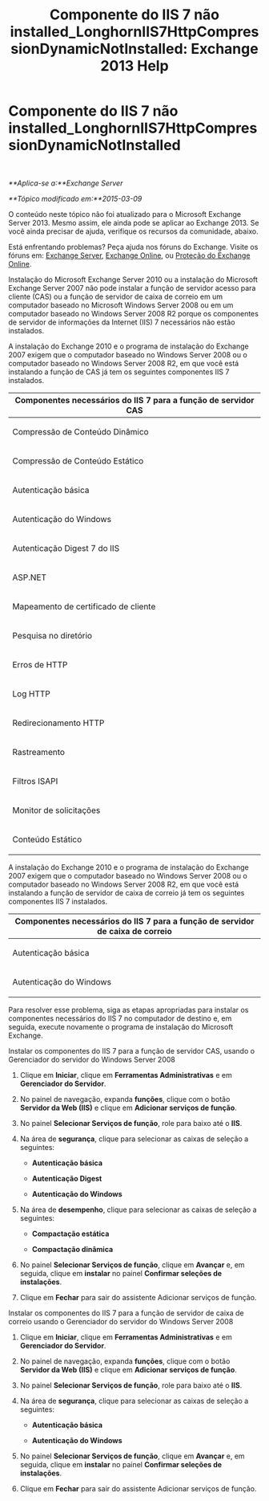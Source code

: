 ﻿---
title: 'Componente do IIS 7 não installed_LonghornIIS7HttpCompressionDynamicNotInstalled: Exchange 2013 Help'
TOCTitle: Componente do IIS 7 não installed_LonghornIIS7HttpCompressionDynamicNotInstalled
ms:assetid: d909e329-2436-43f9-af75-a5ee14e67ebf
ms:mtpsurl: https://technet.microsoft.com/pt-br/library/ms.exch.setupreadiness.longhorniis7httpcompressiondynamicnotinstalled(v=EXCHG.150)
ms:contentKeyID: 50486764
ms.date: 05/22/2018
mtps_version: v=EXCHG.150
ms.translationtype: MT
---

# Componente do IIS 7 não installed\_LonghornIIS7HttpCompressionDynamicNotInstalled

 

_**Aplica-se a:**Exchange Server_

_**Tópico modificado em:**2015-03-09_

O conteúdo neste tópico não foi atualizado para o Microsoft Exchange Server 2013. Mesmo assim, ele ainda pode se aplicar ao Exchange 2013. Se você ainda precisar de ajuda, verifique os recursos da comunidade, abaixo.

Está enfrentando problemas? Peça ajuda nos fóruns do Exchange. Visite os fóruns em: [Exchange Server](https://go.microsoft.com/fwlink/p/?linkid=60612), [Exchange Online](https://go.microsoft.com/fwlink/p/?linkid=267542), ou [Proteção do Exchange Online](https://go.microsoft.com/fwlink/p/?linkid=285351).

Instalação do Microsoft Exchange Server 2010 ou a instalação do Microsoft Exchange Server 2007 não pode instalar a função de servidor acesso para cliente (CAS) ou a função de servidor de caixa de correio em um computador baseado no Microsoft Windows Server 2008 ou em um computador baseado no Windows Server 2008 R2 porque os componentes de servidor de informações da Internet (IIS) 7 necessários não estão instalados.

A instalação do Exchange 2010 e o programa de instalação do Exchange 2007 exigem que o computador baseado no Windows Server 2008 ou o computador baseado no Windows Server 2008 R2, em que você está instalando a função de CAS já tem os seguintes componentes IIS 7 instalados.


<table>
<colgroup>
<col style="width: 100%" />
</colgroup>
<thead>
<tr class="header">
<th><strong>Componentes necessários do IIS 7 para a função de servidor CAS</strong></th>
</tr>
</thead>
<tbody>
<tr class="odd">
<td><p>Compressão de Conteúdo Dinâmico</p></td>
</tr>
<tr class="even">
<td><p>Compressão de Conteúdo Estático</p></td>
</tr>
<tr class="odd">
<td><p>Autenticação básica</p></td>
</tr>
<tr class="even">
<td><p>Autenticação do Windows</p></td>
</tr>
<tr class="odd">
<td><p>Autenticação Digest 7 do IIS</p></td>
</tr>
<tr class="even">
<td><p>ASP.NET</p></td>
</tr>
<tr class="odd">
<td><p>Mapeamento de certificado de cliente</p></td>
</tr>
<tr class="even">
<td><p>Pesquisa no diretório</p></td>
</tr>
<tr class="odd">
<td><p>Erros de HTTP</p></td>
</tr>
<tr class="even">
<td><p>Log HTTP</p></td>
</tr>
<tr class="odd">
<td><p>Redirecionamento HTTP</p></td>
</tr>
<tr class="even">
<td><p>Rastreamento</p></td>
</tr>
<tr class="odd">
<td><p>Filtros ISAPI</p></td>
</tr>
<tr class="even">
<td><p>Monitor de solicitações</p></td>
</tr>
<tr class="odd">
<td><p>Conteúdo Estático</p></td>
</tr>
</tbody>
</table>


A instalação do Exchange 2010 e o programa de instalação do Exchange 2007 exigem que o computador baseado no Windows Server 2008 ou o computador baseado no Windows Server 2008 R2, em que você está instalando a função de servidor de caixa de correio já tem os seguintes componentes IIS 7 instalados.


<table>
<colgroup>
<col style="width: 100%" />
</colgroup>
<thead>
<tr class="header">
<th><strong>Componentes necessários do IIS 7 para a função de servidor de caixa de correio</strong></th>
</tr>
</thead>
<tbody>
<tr class="odd">
<td><p>Autenticação básica</p></td>
</tr>
<tr class="even">
<td><p>Autenticação do Windows</p></td>
</tr>
</tbody>
</table>


Para resolver esse problema, siga as etapas apropriadas para instalar os componentes necessários do IIS 7 no computador de destino e, em seguida, execute novamente o programa de instalação do Microsoft Exchange.

Instalar os componentes do IIS 7 para a função de servidor CAS, usando o Gerenciador do servidor do Windows Server 2008

1.  Clique em **Iniciar**, clique em **Ferramentas Administrativas** e em **Gerenciador do Servidor**.

2.  No painel de navegação, expanda **funções**, clique com o botão **Servidor da Web (IIS)** e clique em **Adicionar serviços de função**.

3.  No painel **Selecionar Serviços de função**, role para baixo até o **IIS**.

4.  Na área de **segurança**, clique para selecionar as caixas de seleção a seguintes:
    
      - **Autenticação básica**
    
      - **Autenticação Digest**
    
      - **Autenticação do Windows**

5.  Na área de **desempenho**, clique para selecionar as caixas de seleção a seguintes:
    
      - **Compactação estática**
    
      - **Compactação dinâmica**

6.  No painel **Selecionar Serviços de função**, clique em **Avançar** e, em seguida, clique em **instalar** no painel **Confirmar seleções de instalações**.

7.  Clique em **Fechar** para sair do assistente Adicionar serviços de função.

Instalar os componentes do IIS 7 para a função de servidor de caixa de correio usando o Gerenciador do servidor do Windows Server 2008

1.  Clique em **Iniciar**, clique em **Ferramentas Administrativas** e em **Gerenciador do Servidor**.

2.  No painel de navegação, expanda **funções**, clique com o botão **Servidor da Web (IIS)** e clique em **Adicionar serviços de função**.

3.  No painel **Selecionar Serviços de função**, role para baixo até o **IIS**.

4.  Na área de **segurança**, clique para selecionar as caixas de seleção a seguintes:
    
      - **Autenticação básica**
    
      - **Autenticação do Windows**

5.  No painel **Selecionar Serviços de função**, clique em **Avançar** e, em seguida, clique em **instalar** no painel **Confirmar seleções de instalações**.

6.  Clique em **Fechar** para sair do assistente Adicionar serviços de função.

